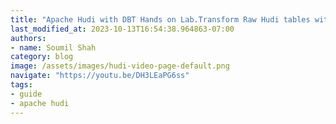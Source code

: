 ```yaml
---
title: "Apache Hudi with DBT Hands on Lab.Transform Raw Hudi tables with DBT and Glue Interactive Session"
last_modified_at: 2023-10-13T16:54:38.964863-07:00
authors:
- name: Soumil Shah
category: blog
image: /assets/images/hudi-video-page-default.png
navigate: "https://youtu.be/DH3LEaPG6ss"
tags:
- guide
- apache hudi
---
```

